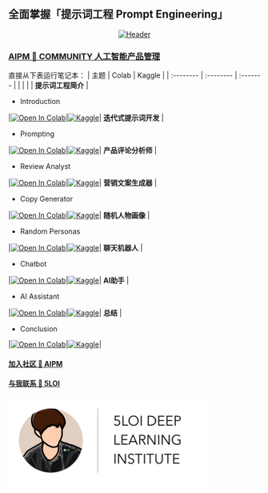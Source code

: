 ## 全面掌握「提示词工程 Prompt Engineering」

<center><a href="https://5loi.com/about_loi"> <img src="Diffusion_Models/images/DLI_Header.png" alt="Header" style="width: 400px;"/> </a></center>

### [AIPM 🌿 COMMUNITY 人工智能产品管理](https://roadmaps.feishu.cn/wiki/RykrwFxPiiU4T7kZ63bc7Lqdnch)

直接从下表运行笔记本：
| 主题 | Colab | Kaggle |
| :-------- | :-------- | :------- |
| | | |
**提示词工程简介**
|<ul><li>Introduction</li></ul>|[![Open In Colab](https://colab.research.google.com/assets/colab-badge.svg)](https://colab.research.google.com/github/wuloi/5loi-prompt-engineering/blob/zh/Prompt_Engineering/zh/1-Introduction-zh.ipynb)|[![Kaggle](https://kaggle.com/static/images/open-in-kaggle.svg)](https://kaggle.com/kernels/welcome?src=https://github.com/wuloi/5loi-prompt-engineering/blob/zh/Prompt_Engineering/zh/1-Introduction-zh.ipynb)|
**迭代式提示词开发**
|<ul><li>Prompting</li></ul>|[![Open In Colab](https://colab.research.google.com/assets/colab-badge.svg)](https://colab.research.google.com/github/wuloi/5loi-prompt-engineering/blob/zh/Prompt_Engineering/zh/2-Prompting-zh.ipynb)|[![Kaggle](https://kaggle.com/static/images/open-in-kaggle.svg)](https://kaggle.com/kernels/welcome?src=https://github.com/wuloi/5loi-prompt-engineering/blob/zh/Prompt_Engineering/zh/2-Prompting-zh.ipynb)|
**产品评论分析师**
|<ul><li>Review Analyst</li></ul>|[![Open In Colab](https://colab.research.google.com/assets/colab-badge.svg)](https://colab.research.google.com/github/wuloi/5loi-prompt-engineering/blob/zh/Prompt_Engineering/zh/3-Review%20Analyst-zh.ipynb)|[![Kaggle](https://kaggle.com/static/images/open-in-kaggle.svg)](https://kaggle.com/kernels/welcome?src=https://github.com/wuloi/5loi-prompt-engineering/blob/zh/Prompt_Engineering/zh/3-Review%20Analyst-zh.ipynb)|
**营销文案生成器**
|<ul><li>Copy Generator</li></ul>|[![Open In Colab](https://colab.research.google.com/assets/colab-badge.svg)](https://colab.research.google.com/github/wuloi/5loi-prompt-engineering/blob/zh/Prompt_Engineering/zh/4-Copy%20Generator.ipynb)|[![Kaggle](https://kaggle.com/static/images/open-in-kaggle.svg)](https://kaggle.com/kernels/welcome?src=https://github.com/wuloi/5loi-prompt-engineering/blob/zh/Prompt_Engineering/zh/4-Copy%20Generator.ipynb)|
**随机人物画像**
|<ul><li>Random Personas</li></ul>|[![Open In Colab](https://colab.research.google.com/assets/colab-badge.svg)](https://colab.research.google.com/github/wuloi/5loi-prompt-engineering/blob/zh/Prompt_Engineering/zh/5-Random%20Personas.ipynb)|[![Kaggle](https://kaggle.com/static/images/open-in-kaggle.svg)](https://kaggle.com/kernels/welcome?src=https://github.com/wuloi/5loi-prompt-engineering/blob/zh/Prompt_Engineering/zh/5-Random%20Personas.ipynb)|
**聊天机器人**
|<ul><li>Chatbot</li></ul>|[![Open In Colab](https://colab.research.google.com/assets/colab-badge.svg)](https://colab.research.google.com/github/wuloi/5loi-prompt-engineering/blob/zh/Prompt_Engineering/zh/6-Chatbot.ipynb)|[![Kaggle](https://kaggle.com/static/images/open-in-kaggle.svg)](https://kaggle.com/kernels/welcome?src=https://github.com/wuloi/5loi-prompt-engineering/blob/zh/Prompt_Engineering/zh/6-Chatbot.ipynb)|
**AI助手**
|<ul><li>AI Assistant</li></ul>|[![Open In Colab](https://colab.research.google.com/assets/colab-badge.svg)](https://colab.research.google.com/github/wuloi/5loi-prompt-engineering/blob/zh/Prompt_Engineering/zh/7-AI%20Assistant.ipynb)|[![Kaggle](https://kaggle.com/static/images/open-in-kaggle.svg)](https://kaggle.com/kernels/welcome?src=https://github.com/wuloi/5loi-prompt-engineering/blob/zh/Prompt_Engineering/zh/7-AI%20Assistant.ipynb)|
**总结**
|<ul><li>Conclusion</li></ul>|[![Open In Colab](https://colab.research.google.com/assets/colab-badge.svg)](https://colab.research.google.com/github/wuloi/5loi-prompt-engineering/blob/zh/Prompt_Engineering/zh/8-Conclusion.ipynb)|[![Kaggle](https://kaggle.com/static/images/open-in-kaggle.svg)](https://kaggle.com/kernels/welcome?src=https://github.com/wuloi/5loi-prompt-engineering/blob/zh/Prompt_Engineering/zh/8-Conclusion.ipynb)|

#### [加入社区 🌿 AIPM](https://www.theforage.cn/community)
#### [与我联系 🐬 5LOI](https://5loi.com/about_loi)

![DLI Header](Prompt_Engineering/images/DLI_Header.png)